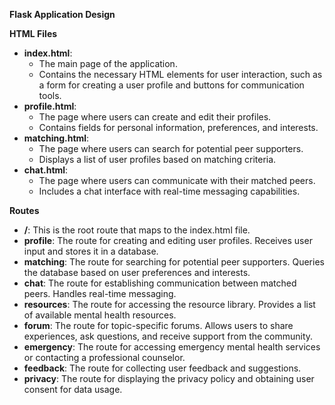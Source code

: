 **Flask Application Design**

**HTML Files**

- **index.html**:
    - The main page of the application.
    - Contains the necessary HTML elements for user interaction, such as a form for creating a user profile and buttons for communication tools.
- **profile.html**:
    - The page where users can create and edit their profiles.
    - Contains fields for personal information, preferences, and interests.
- **matching.html**:
    - The page where users can search for potential peer supporters.
    - Displays a list of user profiles based on matching criteria.
- **chat.html**:
    - The page where users can communicate with their matched peers.
    - Includes a chat interface with real-time messaging capabilities.

**Routes**

- **/**: This is the root route that maps to the index.html file.
- **profile**: The route for creating and editing user profiles. Receives user input and stores it in a database.
- **matching**: The route for searching for potential peer supporters. Queries the database based on user preferences and interests.
- **chat**: The route for establishing communication between matched peers. Handles real-time messaging.
- **resources**: The route for accessing the resource library. Provides a list of available mental health resources.
- **forum**: The route for topic-specific forums. Allows users to share experiences, ask questions, and receive support from the community.
- **emergency**: The route for accessing emergency mental health services or contacting a professional counselor.
- **feedback**: The route for collecting user feedback and suggestions.
- **privacy**: The route for displaying the privacy policy and obtaining user consent for data usage.